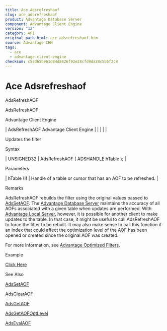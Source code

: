 ```yaml
---
title: Ace Adsrefreshaof
slug: ace_adsrefreshaof
product: Advantage Database Server
component: Advantage Client Engine
version: "12"
category: API
original_path_html: ace_adsrefreshaof.htm
source: Advantage CHM
tags:
  - ace
  - advantage-client-engine
checksum: c53d65b961d94d8826f92e28cfd9da28c5b5f2c8
---
```


# Ace Adsrefreshaof

AdsRefreshAOF

AdsRefreshAOF

Advantage Client Engine

| AdsRefreshAOF  Advantage Client Engine |  |  |  |  |

Updates the filter

Syntax

| UNSIGNED32 | AdsRefreshAOF ( ADSHANDLE hTable ); |

Parameters

| hTable (I) | Handle of a table or cursor that has an AOF to be refreshed. |

Remarks

AdsRefreshAOF rebuilds the filter using the original values passed to [AdsSetAOF](ace_adssetaof.md). The [Advantage Database Server](master_advantage_database_server.md) maintains the accuracy of all AOFs associated with a given table when updates are performed. With [Advantage Local Server](master_advantage_local_server.md), however, it is possible for another client to make updates to the table. In that case, it might be useful to call AdsRefreshAOF to force the filter to be rebuilt. It may also make sense to call this function if an index that could affect the optimization level of the AOF has been opened or created since the original AOF was created.

For more information, see [Advantage Optimized Filters](master_advantage_optimized_filters.md).

Example

[Click Here](ace_aof_and_encryption_examples.md#adsrefreshaof_example)

See Also

[AdsSetAOF](ace_adssetaof.md)

[AdsClearAOF](ace_adsclearaof.md)

[AdsGetAOF](ace_adsgetaof.md)

[AdsGetAOFOptLevel](ace_adsgetaofoptlevel.md)

[AdsEvalAOF](ace_adsevalaof.md)
